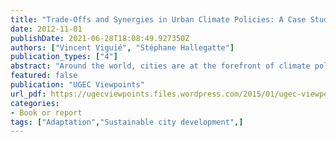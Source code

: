 ```yaml
---
title: "Trade-Offs and Synergies in Urban Climate Policies: A Case Study in the Paris Urban Area"
date: 2012-11-01
publishDate: 2021-06-28T18:08:49.927350Z
authors: ["Vincent Viguié", "Stéphane Hallegatte"]
publication_types: ["4"]
abstract: "Around the world, cities are at the forefront of climate policies. Land-use planning, urban transport and housing policies are recognised as major tools of both climate change mitigation and adaptation. However, urban climate policies are not developed or implemented in a vacuum; they interact with other economic and social policy goals. These interactions can lead to trade-offs and implementation obstacles, or to synergies and win-win strategies. Despite a growing number of innovative urban climate strategies, little analysis investigating their effectiveness exists, in part because it requires a broad interdisciplinary approach that includes economics, urbanism,  climate  sciences,  engineering  and  hydrology.  Integrated  city  models  can  help address this issue."
featured: false
publication: "UGEC Viewpoints"
url_pdf: https://ugecviewpoints.files.wordpress.com/2015/01/ugec-viewpoints-8.pdf#page=12
categories:
- Book or report
tags: ["Adaptation","Sustainable city development",]
---
```


